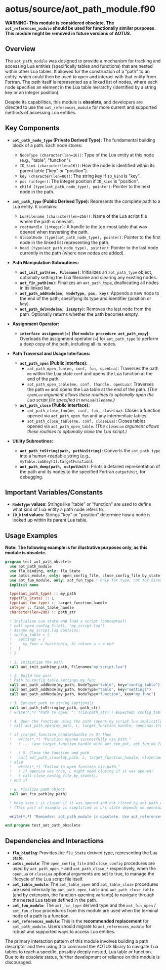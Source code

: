 # aotus/source/aot_path_module.f90

**WARNING: This module is considered obsolete. The `aot_references_module` should be used for functionally similar purposes. This module might be removed in future versions of AOTUS.**

## Overview

The `aot_path_module` was designed to provide a mechanism for tracking and accessing Lua entities (specifically tables and functions) that are nested within other Lua tables. It allowed for the construction of a "path" to an entity, which could then be used to open and interact with that entity from Fortran. The path itself is represented as a linked list of nodes, where each node specifies an element in the Lua table hierarchy (identified by a string key or an integer position).

Despite its capabilities, this module is **obsolete**, and developers are directed to use the `aot_references_module` for more current and supported methods of accessing Lua entities.

## Key Components

- **`aot_path_node_type` (Private Derived Type):**
  The fundamental building block of a path. Each node stores:
    - `NodeType (character(len=16))`: Type of the Lua entity at this node (e.g., "table", "function").
    - `ID_kind (character(len=16))`: How the node is identified within its parent table ("key" or "position").
    - `key (character(len=80))`: The string key if `ID_kind` is "key".
    - `pos (integer)`: The integer position if `ID_kind` is "position".
    - `child (type(aot_path_node_type), pointer)`: Pointer to the next node in the path.

- **`aot_path_type` (Public Derived Type):**
  Represents the complete path to a Lua entity. It contains:
    - `LuaFilename (character(len=256))`: Name of the Lua script file where the path is relevant.
    - `rootHandle (integer)`: A handle to the top-most table that was opened when traversing the path.
    - `GlobalNode (type(aot_path_node_type), pointer)`: Pointer to the first node in the linked list representing the path.
    - `head (type(aot_path_node_type), pointer)`: Pointer to the last node currently in the path (where new nodes are added).

- **Path Manipulation Subroutines:**
    - **`aot_init_path(me, Filename)`**: Initializes an `aot_path_type` object, optionally setting the Lua filename and clearing any existing nodes.
    - **`aot_fin_path(me)`**: Finalizes an `aot_path_type`, deallocating all nodes in its linked list.
    - **`aot_path_addNode(me, NodeType, pos, key)`**: Appends a new node to the end of the path, specifying its type and identifier (position or key).
    - **`aot_path_delNode(me, isEmpty)`**: Removes the last node from the path. Optionally returns whether the path becomes empty.

- **Assignment Operator:**
    - **`interface assignment(=)` (for `module procedure aot_path_copy`)**: Overloads the assignment operator (`=`) for `aot_path_type` to perform a deep copy of the path, including all its nodes.

- **Path Traversal and Usage Interfaces:**
    - **`aot_path_open` (Public Interface):**
        - `aot_path_open_fun(me, conf, fun, openLua)`: Traverses the path `me` within the Lua state `conf` and opens the Lua function at the end of the path.
        - `aot_path_open_table(me, conf, thandle, openLua)`: Traverses the path `me` and opens the Lua table at the end of the path.
        *(The `openLua` argument allows these routines to optionally open the Lua script file specified in `me%LuaFilename`.)*
    - **`aot_path_close` (Public Interface):**
        - `aot_path_close_fun(me, conf, fun, closeLua)`: Closes a function opened via `aot_path_open_fun` and any intermediate tables.
        - `aot_path_close_table(me, conf, closeLua)`: Closes tables opened via `aot_path_open_table`.
        *(The `closeLua` argument allows these routines to optionally close the Lua script.)*

- **Utility Subroutines:**
    - **`aot_path_toString(path, pathAsString)`**: Converts the `aot_path_type` into a human-readable string (e.g., `myTable.subKey[1].targetFunction`).
    - **`aot_path_dump(path, outputUnit)`**: Prints a detailed representation of the path and its nodes to the specified Fortran `outputUnit`, for debugging.

## Important Variables/Constants

- **`NodeType` values**: Strings like "table" or "function" are used to define what kind of Lua entity a path node refers to.
- **`ID_kind` values**: Strings "key" or "position" determine how a node is looked up within its parent Lua table.

## Usage Examples

**Note: The following example is for illustrative purposes only, as this module is obsolete.**

```fortran
program test_aot_path_obsolete
  use aot_path_module
  use flu_binding, only: flu_State
  use aotus_module, only: open_config_file, close_config_file_by_state => close_config
  use aot_fun_module, only: aot_fun_type ! Only for type, not for direct open/close here
  implicit none

  type(aot_path_type) :: my_path
  type(flu_State) :: L
  type(aot_fun_type) :: target_function_handle
  integer :: final_table_handle
  character(len=200) :: path_str

  ! Initialize Lua state and load a script (conceptual)
  ! call open_config_file(L, "my_script.lua")
  ! Assume my_script.lua contains:
  ! config_table = {
  !   settings = {
  !     my_func = function(a, b) return a + b end
  !   }
  ! }

  ! 1. Initialize the path
  call aot_init_path(my_path, Filename="my_script.lua")

  ! 2. Build the path
  ! Path to config_table.settings.my_func
  call aot_path_addNode(my_path, NodeType="table", key="config_table")
  call aot_path_addNode(my_path, NodeType="table", key="settings")
  call aot_path_addNode(my_path, NodeType="function", key="my_func")

  ! 3. Convert path to string (optional)
  call aot_path_toString(my_path, path_str)
  ! write(*,*) "Path to open: ", trim(path_str) ! Expected: config_table.settings.my_func

  ! 4. Open the function using the path (opens my_script.lua implicitly if openLua=.true.)
  ! call aot_path_open(my_path, L, target_function_handle, openLua=.true.)

  ! if (target_function_handle%handle /= 0) then
  !   write(*,*) "Function opened successfully via path."
  !   ! ... (use target_function_handle with aot_fun_put, aot_fun_do from aot_fun_module) ...

  !   ! 5. Close the function and path
  !   call aot_path_close(my_path, L, target_function_handle, closeLua=.true.)
  ! else
  !   write(*,*) "Failed to open function via path."
  !   ! if openLua was true, L might need closing if it was opened:
  !   ! call close_config_file_by_state(L)
  ! end if

  ! 6. Finalize path object
  call aot_fin_path(my_path)

  ! Make sure L is closed if it was opened and not closed by aot_path_close
  ! (This part of example is simplified as L's state depends on openLua logic)

  write(*,*) "Reminder: aot_path_module is obsolete. Use aot_references_module."

end program test_aot_path_obsolete
```

## Dependencies and Interactions

- **`flu_binding`**: Provides the `flu_State` derived type, representing the Lua state.
- **`aotus_module`**: The `open_config_file` and `close_config` procedures are used by `aot_path_open_*` and `aot_path_close_*` respectively, when the `openLua` or `closeLua` optional arguments are set to true, to manage the lifecycle of the Lua script file itself.
- **`aot_table_module`**: The `aot_table_open` and `aot_table_close` procedures are used internally by `aot_path_open_table` and `aot_path_close_table` (and by extension, the function-opening variants) to navigate through the nested Lua tables defined in the path.
- **`aot_fun_module`**: The `aot_fun_type` derived type and the `aot_fun_open` / `aot_fun_close` procedures from this module are used when the terminal node of a path is a function.
- **`aot_references_module`**: This is the **recommended replacement** for `aot_path_module`. Users should migrate to `aot_references_module` for robust and supported ways to access Lua entities.

The primary interaction pattern of this module involves building a path descriptor and then using it to command the AOTUS library to navigate Lua tables to reach a specific, possibly deeply nested, Lua table or function. Due to its obsolete status, further development or reliance on this module is discouraged.
